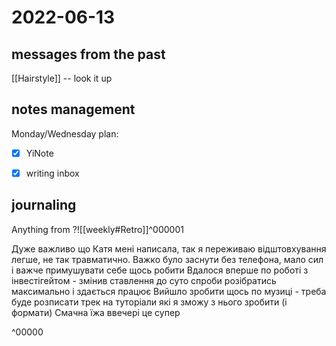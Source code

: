 # 2022-06-13
## messages from the past
[[Hairstyle]] -- look it up


## notes management

Monday/Wednesday plan:
 - [x] YiNote
 - [x] writing inbox


## journaling 

Anything from ?![[weekly#Retro]]^000001


Дуже важливо що Катя мені написала, так я переживаю відштовхування легше, не так травматично. 
Важко було заснути без телефона, мало сил і важче примушувати себе щось робити
Вдалося вперше по роботі з інвестігейтом - змінив ставлення до суто спроби розібратись максимально і здається працює
Вийшло зробити щось по музиці - треба буде розписати трек на туторіали які я зможу з нього зробити (і формати)
Смачна їжа ввечері це супер

^00000



